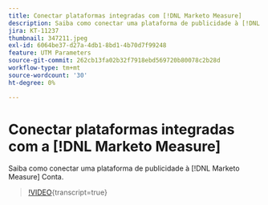 ```yaml
---
title: Conectar plataformas integradas com [!DNL Marketo Measure]
description: Saiba como conectar uma plataforma de publicidade à [!DNL Marketo Measure] Conta.
jira: KT-11237
thumbnail: 347211.jpeg
exl-id: 6064be37-d27a-4db1-8bd1-4b70d7f99248
feature: UTM Parameters
source-git-commit: 262cb13fa02b32f7918ebd569720b80078c2b28d
workflow-type: tm+mt
source-wordcount: '30'
ht-degree: 0%

---
```


# Conectar plataformas integradas com a [!DNL Marketo Measure]

Saiba como conectar uma plataforma de publicidade à [!DNL Marketo Measure] Conta.

>[!VIDEO](https://video.tv.adobe.com/v/347211/?learn=on){transcript=true}
